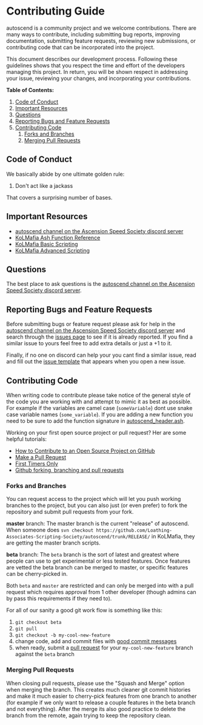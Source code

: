 # Contributing Guide

autoscend is a community project and we welcome contributions. There are many ways to contribute, including submitting bug reports, improving documentation, submitting feature requests, reviewing new submissions, or contributing code that can be incorporated into the project.

This document describes our development process. Following these guidelines shows that you respect the time and effort of the developers managing this project. In return, you will be shown respect in addressing your issue, reviewing your changes, and incorporating your contributions.

**Table of Contents:**

1. [Code of Conduct](#code-of-conduct)
2. [Important Resources](#important-resources)
3. [Questions](#questions)
4. [Reporting Bugs and Feature Requests](#reporting-bugs-and-feature-requests)
5. [Contributing Code](#contributing-code)
	1. [Forks and Branches](#forks-and-branches)
	2. [Merging Pull Requests](#merging-pull-requests)


## Code of Conduct

We basically abide by one ultimate golden rule:

1. Don't act like a jackass

That covers a surprising number of bases.

## Important Resources

* [autoscend channel on the Ascension Speed Society discord server](https://discord.gg/96xZxv3)
* [KoLMafia Ash Function Reference](https://wiki.kolmafia.us/index.php?title=Ash_Functions)
* [KoLMafia Basic Scripting](http://kolmafia.sourceforge.net/scripting.html)
* [KoLMafia Advanced Scripting](http://kolmafia.sourceforge.net/advanced.html)

## Questions

The best place to ask questions is the [autoscend channel on the Ascension Speed Society discord server](https://discord.gg/96xZxv3).

## Reporting Bugs and Feature Requests

Before submitting bugs or feature request please ask for help in the [autoscend channel on the Ascension Speed Society discord server](https://discord.gg/96xZxv3) and search through the [issues page](https://github.com/Loathing-Associates-Scripting-Society/autoscend/issues) to see if it is already reported. If you find a similar issue to yours feel free to add extra details or just a +1 to it.

Finally, if no one on discord can help your you cant find a similar issue, read and fill out the [issue template](./ISSUE_TEMPLATE.md) that appears when you open a new issue.

## Contributing Code

When writing code to contribute please take notice of the general style of the code you are working with and attempt to mimic it as best as possible. For example if the variables are camel case (`someVariable`) dont use snake case variable names (`some_variable`). If you are adding a new function you need to be sure to add the function signature in [autoscend_header.ash](../RELEASE/scripts/autoscend/autoscend_header.ash).

Working on your first open source project or pull request? Her are some helpful tutorials:

* [How to Contribute to an Open Source Project on GitHub][1]
* [Make a Pull Request][2]
* [First Timers Only][3]
* [Github forking, branching and pull requests][4]

### Forks and Branches
You can request access to the project which will let you push working branches to the project, but you can also just (or even prefer) to fork the repository and submit pull requests from your fork.

**master** branch:
The master branch is the current "release" of autoscend. When someone does `svn checkout https://github.com/Loathing-Associates-Scripting-Society/autoscend/trunk/RELEASE/` in KoLMafia, they are getting the master branch scripts.

**beta** branch:
The `beta` branch is the sort of latest and greatest where people can use to get experimental or less tested features. Once features are vetted the beta branch can be merged to master, or specific features can be cherry-picked in.

Both `beta` and `master` are restricted and can only be merged into with a pull request which requires approval from 1 other developer (though admins can by pass this requirements if they need to).

For all of our sanity a good git work flow is something like this:
1. `git checkout beta`
2. `git pull`
3. `git checkout -b my-cool-new-feature`
4. change code, add and commit files with [good commit messages][5]
5. when ready, submit a [pull request](https://github.com/Loathing-Associates-Scripting-Society/autoscend/compare/beta...Loathing-Associates-Scripting-Society:master) for your `my-cool-new-feature` branch against the `beta` branch

### Merging Pull Requests
When closing pull requests, please use the "Squash and Merge" option when merging the branch. This creates much cleaner git commit histories and make it much easier to cherry-pick features from one branch to another (for example if we only want to release a couple features in the beta branch and not everything). After the merge its also good practice to delete the branch from the remote, again trying to keep the repository clean.

[1]: https://egghead.io/series/how-to-contribute-to-an-open-source-project-on-github
[2]: http://makeapullrequest.com/
[3]: http://www.firsttimersonly.com
[4]: https://gist.github.com/Chaser324/ce0505fbed06b947d962
[5]: http://tbaggery.com/2008/04/19/a-note-about-git-commit-messages.html
